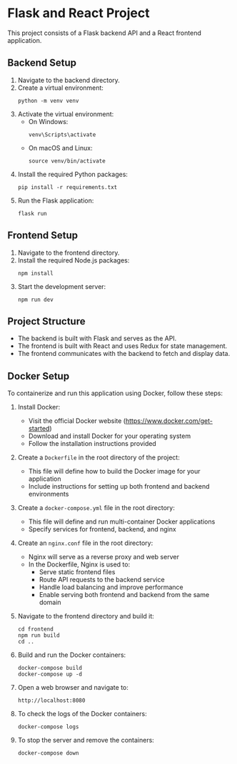 # Flask and React Project

This project consists of a Flask backend API and a React frontend application.

## Backend Setup

1. Navigate to the backend directory.
2. Create a virtual environment:
   ```
   python -m venv venv
   ```
3. Activate the virtual environment:
   - On Windows:
     ```
     venv\Scripts\activate
     ```
   - On macOS and Linux:
     ```
     source venv/bin/activate
     ```
4. Install the required Python packages:
   ```
   pip install -r requirements.txt
   ```
5. Run the Flask application:
   ```
   flask run
   ```

## Frontend Setup

1. Navigate to the frontend directory.
2. Install the required Node.js packages:
   ```
   npm install
   ```
3. Start the development server:
   ```
   npm run dev
   ```

## Project Structure

- The backend is built with Flask and serves as the API.
- The frontend is built with React and uses Redux for state management.
- The frontend communicates with the backend to fetch and display data.

## Docker Setup

To containerize and run this application using Docker, follow these steps:

1. Install Docker:

   - Visit the official Docker website (https://www.docker.com/get-started)
   - Download and install Docker for your operating system
   - Follow the installation instructions provided

2. Create a `Dockerfile` in the root directory of the project:

   - This file will define how to build the Docker image for your application
   - Include instructions for setting up both frontend and backend environments

3. Create a `docker-compose.yml` file in the root directory:

   - This file will define and run multi-container Docker applications
   - Specify services for frontend, backend, and nginx

4. Create an `nginx.conf` file in the root directory:

   - Nginx will serve as a reverse proxy and web server
   - In the Dockerfile, Nginx is used to:
     - Serve static frontend files
     - Route API requests to the backend service
     - Handle load balancing and improve performance
     - Enable serving both frontend and backend from the same domain

5. Navigate to the frontend directory and build it:

   ```
   cd frontend
   npm run build
   cd ..
   ```

6. Build and run the Docker containers:

   ```
   docker-compose build
   docker-compose up -d
   ```

7. Open a web browser and navigate to:
   ```
   http://localhost:8080
   ```

8. To check the logs of the Docker containers:
   ```
   docker-compose logs
   ```

9. To stop the server and remove the containers:
   ```
   docker-compose down
